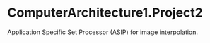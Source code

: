 # ComputerArchitecture1.Project2
Application Specific Set Processor (ASIP) for image interpolation.
